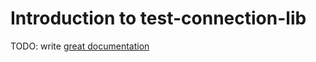 # Introduction to test-connection-lib

TODO: write [great documentation](http://jacobian.org/writing/what-to-write/)
